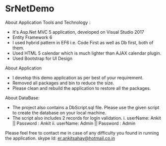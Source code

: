 # SrNetDemo
About Application Tools and Technology :
 - It's Asp.Net MVC 5 application, developed on Visual Studio 2017
 - Entity Framework 6
 - I used hybrid pattern in EF6 i.e. Code First as well as Db first, both of them.
 - Used HTML 5 calendar which is much lighter than AJAX calendar plugin.
 - Used Bootstrap for UI Design 
 
 About Application
 - I develop this demo application as per best of your requirement.
 - Removed all packages and bin to reduce the size.
 - Please clean and rebuild the application to restore all the packages.
  

About DataBase:
 - The project also contains a DbScript.sql file. Please use the given script to create the database on your local machine.
 - The script also includes 2 records for login validation.
     i.  userName: Ankit || Password : Ankit
     ii. userName: Admin || Password : Admin
  
  
  Please feel free to contact me in case of any difficulty you found in running the application. skype Id: er.ankitsahay@hotmail.co.in
